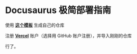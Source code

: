 # Docusaurus 极简部署指南

使用 [**这个模板**](https://github.com/linyuxuanlin/Docusaurus-Vercel) 生成自己的仓库

注册 [**Vercel**](https://Vercel.com) 账户（选择用 GitHub 账户注册），并导入刚刚的仓库

行了。

<br />

<br />

